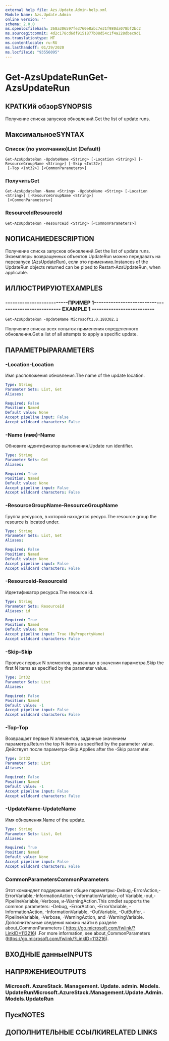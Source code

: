 ```yaml
---
external help file: Azs.Update.Admin-help.xml
Module Name: Azs.Update.Admin
online version: ''
schema: 2.0.0
ms.openlocfilehash: 268a306597fe3760e8abc7e31f980da078bf2bc2
ms.sourcegitcommit: 4d2c178cd6df9151877b08d54c1f4a228dbec9d1
ms.translationtype: MT
ms.contentlocale: ru-RU
ms.lasthandoff: 01/29/2020
ms.locfileid: "93556095"
---
```

# <span data-ttu-id="e5654-101">Get-AzsUpdateRun</span><span class="sxs-lookup"><span data-stu-id="e5654-101">Get-AzsUpdateRun</span></span>

## <span data-ttu-id="e5654-102">КРАТКИй обзор</span><span class="sxs-lookup"><span data-stu-id="e5654-102">SYNOPSIS</span></span>
<span data-ttu-id="e5654-103">Получение списка запусков обновлений.</span><span class="sxs-lookup"><span data-stu-id="e5654-103">Get the list of update runs.</span></span>

## <span data-ttu-id="e5654-104">Максимальное</span><span class="sxs-lookup"><span data-stu-id="e5654-104">SYNTAX</span></span>

### <span data-ttu-id="e5654-105">Список (по умолчанию)</span><span class="sxs-lookup"><span data-stu-id="e5654-105">List (Default)</span></span>
```
Get-AzsUpdateRun -UpdateName <String> [-Location <String>] [-ResourceGroupName <String>] [-Skip <Int32>]
 [-Top <Int32>] [<CommonParameters>]
```

### <span data-ttu-id="e5654-106">Получить</span><span class="sxs-lookup"><span data-stu-id="e5654-106">Get</span></span>
```
Get-AzsUpdateRun -Name <String> -UpdateName <String> [-Location <String>] [-ResourceGroupName <String>]
 [<CommonParameters>]
```

### <span data-ttu-id="e5654-107">ResourceId</span><span class="sxs-lookup"><span data-stu-id="e5654-107">ResourceId</span></span>
```
Get-AzsUpdateRun -ResourceId <String> [<CommonParameters>]
```

## <span data-ttu-id="e5654-108">NОПИСАНИЕ</span><span class="sxs-lookup"><span data-stu-id="e5654-108">DESCRIPTION</span></span>
<span data-ttu-id="e5654-109">Получение списка запусков обновлений.</span><span class="sxs-lookup"><span data-stu-id="e5654-109">Get the list of update runs.</span></span> <span data-ttu-id="e5654-110">Экземпляры возвращенных объектов UpdateRun можно передавать на перезапуск (AzsUpdateRun), если это применимо.</span><span class="sxs-lookup"><span data-stu-id="e5654-110">Instances of the UpdateRun objects returned can be piped to Restart-AzsUpdateRun, when applicable.</span></span>

## <span data-ttu-id="e5654-111">ИЛЛЮСТРИРУЮТ</span><span class="sxs-lookup"><span data-stu-id="e5654-111">EXAMPLES</span></span>

### <span data-ttu-id="e5654-112">--------------------------ПРИМЕР 1--------------------------</span><span class="sxs-lookup"><span data-stu-id="e5654-112">-------------------------- EXAMPLE 1 --------------------------</span></span>
```
Get-AzsUpdateRun -UpdateName Microsoft1.0.180302.1
```

<span data-ttu-id="e5654-113">Получение списка всех попыток применения определенного обновления.</span><span class="sxs-lookup"><span data-stu-id="e5654-113">Get a list of all attempts to apply a specific update.</span></span>

## <span data-ttu-id="e5654-114">ПАРАМЕТРЫ</span><span class="sxs-lookup"><span data-stu-id="e5654-114">PARAMETERS</span></span>

### <span data-ttu-id="e5654-115">-Location</span><span class="sxs-lookup"><span data-stu-id="e5654-115">-Location</span></span>
<span data-ttu-id="e5654-116">Имя расположения обновления.</span><span class="sxs-lookup"><span data-stu-id="e5654-116">The name of the update location.</span></span>

```yaml
Type: String
Parameter Sets: List, Get
Aliases: 

Required: False
Position: Named
Default value: None
Accept pipeline input: False
Accept wildcard characters: False
```

### <span data-ttu-id="e5654-117">-Name (имя)</span><span class="sxs-lookup"><span data-stu-id="e5654-117">-Name</span></span>
<span data-ttu-id="e5654-118">Обновите идентификатор выполнения.</span><span class="sxs-lookup"><span data-stu-id="e5654-118">Update run identifier.</span></span>

```yaml
Type: String
Parameter Sets: Get
Aliases: 

Required: True
Position: Named
Default value: None
Accept pipeline input: False
Accept wildcard characters: False
```

### <span data-ttu-id="e5654-119">-ResourceGroupName</span><span class="sxs-lookup"><span data-stu-id="e5654-119">-ResourceGroupName</span></span>
<span data-ttu-id="e5654-120">Группа ресурсов, в которой находится ресурс.</span><span class="sxs-lookup"><span data-stu-id="e5654-120">The resource group the resource is located under.</span></span>

```yaml
Type: String
Parameter Sets: List, Get
Aliases: 

Required: False
Position: Named
Default value: None
Accept pipeline input: False
Accept wildcard characters: False
```

### <span data-ttu-id="e5654-121">-ResourceId</span><span class="sxs-lookup"><span data-stu-id="e5654-121">-ResourceId</span></span>
<span data-ttu-id="e5654-122">Идентификатор ресурса.</span><span class="sxs-lookup"><span data-stu-id="e5654-122">The resource id.</span></span>

```yaml
Type: String
Parameter Sets: ResourceId
Aliases: id

Required: True
Position: Named
Default value: None
Accept pipeline input: True (ByPropertyName)
Accept wildcard characters: False
```

### <span data-ttu-id="e5654-123">-Skip</span><span class="sxs-lookup"><span data-stu-id="e5654-123">-Skip</span></span>
<span data-ttu-id="e5654-124">Пропуск первых N элементов, указанных в значении параметра.</span><span class="sxs-lookup"><span data-stu-id="e5654-124">Skip the first N items as specified by the parameter value.</span></span>

```yaml
Type: Int32
Parameter Sets: List
Aliases: 

Required: False
Position: Named
Default value: -1
Accept pipeline input: False
Accept wildcard characters: False
```

### <span data-ttu-id="e5654-125">-Top</span><span class="sxs-lookup"><span data-stu-id="e5654-125">-Top</span></span>
<span data-ttu-id="e5654-126">Возвращает первые N элементов, заданные значением параметра.</span><span class="sxs-lookup"><span data-stu-id="e5654-126">Return the top N items as specified by the parameter value.</span></span>
<span data-ttu-id="e5654-127">Действует после параметра-Skip.</span><span class="sxs-lookup"><span data-stu-id="e5654-127">Applies after the -Skip parameter.</span></span>

```yaml
Type: Int32
Parameter Sets: List
Aliases: 

Required: False
Position: Named
Default value: -1
Accept pipeline input: False
Accept wildcard characters: False
```

### <span data-ttu-id="e5654-128">-UpdateName</span><span class="sxs-lookup"><span data-stu-id="e5654-128">-UpdateName</span></span>
<span data-ttu-id="e5654-129">Имя обновления.</span><span class="sxs-lookup"><span data-stu-id="e5654-129">Name of the update.</span></span>

```yaml
Type: String
Parameter Sets: List, Get
Aliases: 

Required: True
Position: Named
Default value: None
Accept pipeline input: False
Accept wildcard characters: False
```

### <span data-ttu-id="e5654-130">CommonParameters</span><span class="sxs-lookup"><span data-stu-id="e5654-130">CommonParameters</span></span>
<span data-ttu-id="e5654-131">Этот командлет поддерживает общие параметры:-Debug,-ErrorAction,-ErrorVariable,-InformationAction,-InformationVariable,-of Variable,-out,-PipelineVariable,-Verbose, и-WarningAction.</span><span class="sxs-lookup"><span data-stu-id="e5654-131">This cmdlet supports the common parameters: -Debug, -ErrorAction, -ErrorVariable, -InformationAction, -InformationVariable, -OutVariable, -OutBuffer, -PipelineVariable, -Verbose, -WarningAction, and -WarningVariable.</span></span> <span data-ttu-id="e5654-132">Дополнительные сведения можно найти в разделе about_CommonParameters ( https://go.microsoft.com/fwlink/?LinkID=113216) .</span><span class="sxs-lookup"><span data-stu-id="e5654-132">For more information, see about_CommonParameters (https://go.microsoft.com/fwlink/?LinkID=113216).</span></span>

## <span data-ttu-id="e5654-133">ВХОДНЫЕ данные</span><span class="sxs-lookup"><span data-stu-id="e5654-133">INPUTS</span></span>

## <span data-ttu-id="e5654-134">НАПРЯЖЕНИЕ</span><span class="sxs-lookup"><span data-stu-id="e5654-134">OUTPUTS</span></span>

### <span data-ttu-id="e5654-135">Microsoft. AzureStack. Management. Update. admin. Models. UpdateRun</span><span class="sxs-lookup"><span data-stu-id="e5654-135">Microsoft.AzureStack.Management.Update.Admin.Models.UpdateRun</span></span>

## <span data-ttu-id="e5654-136">Пуск</span><span class="sxs-lookup"><span data-stu-id="e5654-136">NOTES</span></span>

## <span data-ttu-id="e5654-137">ДОПОЛНИТЕЛЬНЫЕ ССЫЛКИ</span><span class="sxs-lookup"><span data-stu-id="e5654-137">RELATED LINKS</span></span>

